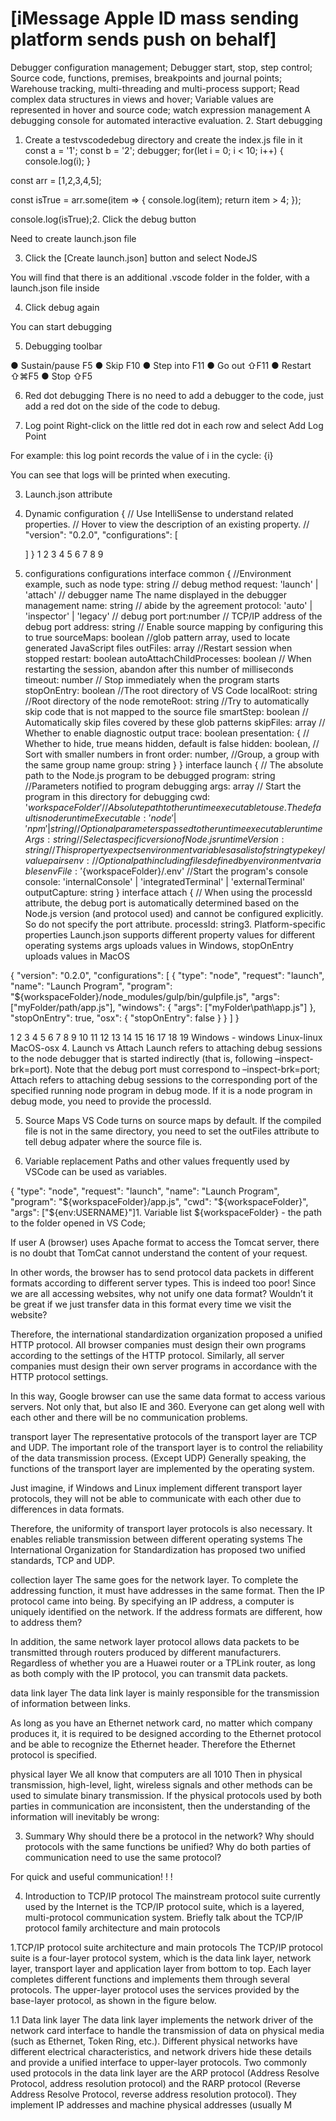 # [iMessage Apple ID mass sending platform sends push on behalf]

Debugger configuration management;
Debugger start, stop, step control;
Source code, functions, premises, breakpoints and journal points;
Warehouse tracking, multi-threading and multi-process support;
Read complex data structures in views and hover;
Variable values are represented in hover and source code;
watch expression management
A debugging console for automated interactive evaluation.
2. Start debugging
1. Create a testvscodedebug directory and create the index.js file in it
const a = '1';
const b = '2';
debugger;
for(let i = 0; i < 10; i++) {
     console.log(i);
}

const arr = [1,2,3,4,5];

const isTrue = arr.some(item => {
     console.log(item);
     return item > 4;
});

console.log(isTrue);2. Click the debug button

Need to create launch.json file

3. Click the [Create launch.json] button and select NodeJS

You will find that there is an additional .vscode folder in the folder, with a launch.json file inside


4. Click debug again

You can start debugging

5. Debugging toolbar

● Sustain/pause F5
● Skip F10
● Step into F11
● Go out ⇧F11
● Restart ⇧⌘F5
● Stop ⇧F5

6. Red dot debugging
There is no need to add a debugger to the code, just add a red dot on the side of the code to debug.


7. Log point
Right-click on the little red dot in each row and select Add Log Point

For example: this log point records the value of i in the cycle: {i}

You can see that logs will be printed when executing.


3. Launch.json attribute
1. Dynamic configuration
{
     // Use IntelliSense to understand related properties.
     // Hover to view the description of an existing property.
     // "version": "0.2.0",
     "configurations": [
      
     ]
}
1
2
3
4
5
6
7
8
9
2. configurations configurations
interface common {
   //Environment example, such as node
   type: string
   // debug method
   request: 'launch' | 'attach'
   // debugger name The name displayed in the debugger management
   name: string
   // abide by the agreement
   protocol: 'auto' | 'inspector' | 'legacy'
   // debug port
   port:number
   // TCP/IP address of the debug port
   address: string
   // Enable source mapping by configuring this to true
   sourceMaps: boolean
   //glob pattern array, used to locate generated JavaScript files
   outFiles: array
   //Restart session when stopped
   restart: boolean
   autoAttachChildProcesses: boolean
   // When restarting the session, abandon after this number of milliseconds
   timeout: number
   // Stop immediately when the program starts
   stopOnEntry: boolean
   //The root directory of VS Code
   localRoot: string
   //Root directory of the node
   remoteRoot: string
   //Try to automatically skip code that is not mapped to the source file
   smartStep: boolean
   // Automatically skip files covered by these glob patterns
   skipFiles: array
   // Whether to enable diagnostic output
   trace: boolean
   presentation: {
     // Whether to hide, true means hidden, default is false
   hidden: boolean,
     // Sort with smaller numbers in front
     order: number,
     //Group, a group with the same group name
     group: string
   }
}
interface launch {
   // The absolute path to the Node.js program to be debugged
   program: string
   //Parameters notified to program debugging
   args: array
   // Start the program in this directory for debugging
   cwd: '${workspaceFolder}'
   // Absolute path to the runtime executable to use. The default is node
   runtimeExecutable: 'node' | 'npm' | string
   // Optional parameters passed to the runtime executable
   runtimeArgs: string
   // Select a specific version of Node.js
   runtimeVersion: string
   // This property expects environment variables as a list of string type key/value pairs
   env: {}
   // Optional path including files defined by environment variables
   envFile: '${workspaceFolder}/.env'
   //Start the program's console
   console: 'internalConsole' | 'integratedTerminal' | 'externalTerminal'
   outputCapture: string
}
interface attach {
   // When using the processId attribute, the debug port is automatically determined based on the Node.js version (and protocol used) and cannot be configured explicitly. So do not specify the port attribute.
   processId: string3. Platform-specific properties
Launch.json supports different property values for different operating systems
args uploads values in Windows, stopOnEntry uploads values in MacOS

{
   "version": "0.2.0",
   "configurations": [
     {
       "type": "node",
       "request": "launch",
       "name": "Launch Program",
       "program": "${workspaceFolder}/node_modules/gulp/bin/gulpfile.js",
       "args": ["myFolder/path/app.js"],
       "windows": {
         "args": ["myFolder\\path\\app.js"]
       },
       "stopOnEntry": true,
       "osx": {
         "stopOnEntry": false
       }
     }
   ]
}

1
2
3
4
5
6
7
8
9
10
11
12
13
14
15
16
17
18
19
Windows - windows
Linux-linux
MacOS-osx
4. Launch vs Attach
Launch refers to attaching debug sessions to the node debugger that is started indirectly (that is, following –inspect-brk=port). Note that the debug port must correspond to –inspect-brk=port;
Attach refers to attaching debug sessions to the corresponding port of the specified running node program in debug mode. If it is a node program in debug mode, you need to provide the processId.

5. Source Maps
VS Code turns on source maps by default. If the compiled file is not in the same directory, you need to set the outFiles attribute to tell debug adpater where the source file is.

6. Variable replacement
Paths and other values frequently used by VSCode can be used as variables.

{
   "type": "node",
   "request": "launch",
   "name": "Launch Program",
   "program": "${workspaceFolder}/app.js",
   "cwd": "${workspaceFolder}",
   "args": ["${env:USERNAME}"]1. Variable list
${workspaceFolder} - the path to the folder opened in VS Code;


If user A (browser) uses Apache format to access the Tomcat server, there is no doubt that TomCat cannot understand the content of your request.

In other words, the browser has to send protocol data packets in different formats according to different server types. This is indeed too poor!
Since we are all accessing websites, why not unify one data format? Wouldn’t it be great if we just transfer data in this format every time we visit the website?

Therefore, the international standardization organization proposed a unified HTTP protocol.
All browser companies must design their own programs according to the settings of the HTTP protocol.
Similarly, all server companies must design their own server programs in accordance with the HTTP protocol settings.

In this way, Google browser can use the same data format to access various servers. Not only that, but also IE and 360. Everyone can get along well with each other and there will be no communication problems.

transport layer
The representative protocols of the transport layer are TCP and UDP. The important role of the transport layer is to control the reliability of the data transmission process. (Except UDP)
Generally speaking, the functions of the transport layer are implemented by the operating system.

Just imagine, if Windows and Linux implement different transport layer protocols, they will not be able to communicate with each other due to differences in data formats.

Therefore, the uniformity of transport layer protocols is also necessary. It enables reliable transmission between different operating systems
The International Organization for Standardization has proposed two unified standards, TCP and UDP.

collection layer
The same goes for the network layer. To complete the addressing function, it must have addresses in the same format. Then the IP protocol came into being. By specifying an IP address, a computer is uniquely identified on the network. If the address formats are different, how to address them?

In addition, the same network layer protocol allows data packets to be transmitted through routers produced by different manufacturers. Regardless of whether you are a Huawei router or a TPLink router, as long as both comply with the IP protocol, you can transmit data packets.

data link layer
The data link layer is mainly responsible for the transmission of information between links.

As long as you have an Ethernet network card, no matter which company produces it, it is required to be designed according to the Ethernet protocol and be able to recognize the Ethernet header. Therefore the Ethernet protocol is specified.

physical layer
We all know that computers are all 1010
Then in physical transmission, high-level, light, wireless signals and other methods can be used to simulate binary transmission.
If the physical protocols used by both parties in communication are inconsistent, then the understanding of the information will inevitably be wrong:


3. Summary
Why should there be a protocol in the network?
Why should protocols with the same functions be unified?
Why do both parties of communication need to use the same protocol?

For quick and useful communication! ! !

4. Introduction to TCP/IP protocol
The mainstream protocol suite currently used by the Internet is the TCP/IP protocol suite, which is a layered, multi-protocol communication system. Briefly talk about the TCP/IP protocol family architecture and main protocols

1.TCP/IP protocol suite architecture and main protocols
The TCP/IP protocol suite is a four-layer protocol system, which is the data link layer, network layer, transport layer and application layer from bottom to top. Each layer completes different functions and implements them through several protocols. The upper-layer protocol uses the services provided by the base-layer protocol, as shown in the figure below.


1.1 Data link layer
The data link layer implements the network driver of the network card interface to handle the transmission of data on physical media (such as Ethernet, Token Ring, etc.). Different physical networks have different electrical characteristics, and network drivers hide these details and provide a unified interface to upper-layer protocols.
Two commonly used protocols in the data link layer are the ARP protocol (Address Resolve Protocol, address resolution protocol) and the RARP protocol (Reverse Address Resolve Protocol, reverse address resolution protocol). They implement IP addresses and machine physical addresses (usually M